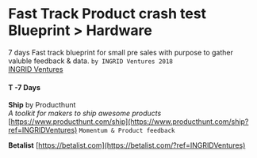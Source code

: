 # Fast Track Product crash test Blueprint > Hardware 
7 days Fast track blueprint for small pre sales with purpose to gather valuble feedback & data. 
`by INGRID Ventures 2018 `  
[INGRID Ventures](https://ingridx.com)


#### T -7 Days

**Ship** by Producthunt  
*A toolkit for makers to ship awesome products*  
[https://www.producthunt.com/ship](https://www.producthunt.com/ship?ref=INGRIDVentures)
`Momentum & Product feedback`

**Betalist**
[https://betalist.com](https://betalist.com/?ref=INGRIDVentures)




